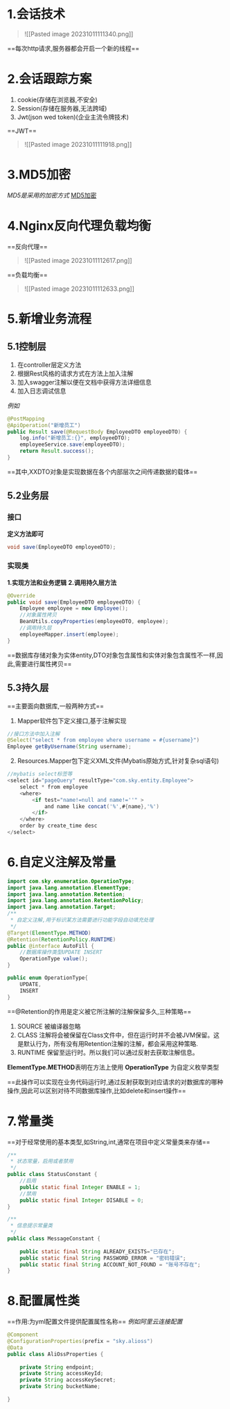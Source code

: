 # 1.会话技术
>![[Pasted image 20231011111340.png]]

==每次http请求,服务器都会开启一个新的线程==

# 2.会话跟踪方案
1.  cookie(存储在浏览器,不安全)
2. Session(存储在服务器,无法跨域)
3. Jwt(json wed token)(企业主流令牌技术)

==JWT==
>![[Pasted image 20231011111918.png]]

# 3.MD5加密
*MD5是采用的加密方式*
[MD5加密](https://blog.csdn.net/Oliver_xpl/article/details/90214896)

# 4.Nginx反向代理负载均衡
==反向代理==

>![[Pasted image 20231011112617.png]]

==负载均衡==
>![[Pasted image 20231011112633.png]]


# 5.新增业务流程

## 5.1控制层

1. 在controller层定义方法
2. 根据Rest风格的请求方式在方法上加入注解
3. 加入swagger注解以便在文档中获得方法详细信息
4. 加入日志调试信息

*例如*
```java
@PostMapping  
@ApiOperation("新增员工")  
public Result save(@RequestBody EmployeeDTO employeeDTO) {  
    log.info("新增员工:{}", employeeDTO);  
    employeeService.save(employeeDTO);  
    return Result.success();  
}
```
==其中,XXDTO对象是实现数据在各个内部层次之间传递数据的载体==
## 5.2业务层

### 接口
**定义方法即可**
```java
void save(EmployeeDTO employeeDTO);
```

### 实现类
**1.实现方法和业务逻辑**
**2.调用持久层方法**

```java
@Override  
public void save(EmployeeDTO employeeDTO) {  
    Employee employee = new Employee();  
    //对象属性拷贝  
    BeanUtils.copyProperties(employeeDTO, employee);
    //调用持久层  
    employeeMapper.insert(employee);
}
```

==数据库存储对象为实体entity,DTO对象包含属性和实体对象包含属性不一样,因此,需要进行属性拷贝==


## 5.3持久层
==主要面向数据库,一般两种方式==

1. Mapper软件包下定义接口,基于注解实现

```java
//接口方法中加入注解
@Select("select * from employee where username = #{username}")  
Employee getByUsername(String username);
```

2. Resources.Mapper包下定义XML文件(Mybatis原始方式,针对复杂sql语句)

```java
//mybatis select标签等
<select id="pageQuery" resultType="com.sky.entity.Employee">  
    select * from employee
    <where>  
        <if test="name!=null and name!=''" >  
	        and name like concat('%',#{name},'%')
        </if>  
    </where>  
    order by create_time desc
</select>
```


# 6.自定义注解及常量
```java
import com.sky.enumeration.OperationType;
import java.lang.annotation.ElementType;
import java.lang.annotation.Retention;
import java.lang.annotation.RetentionPolicy;
import java.lang.annotation.Target;
/**  
 * 自定义注解,用于标识某方法需要进行功能字段自动填充处理  
 */  
@Target(ElementType.METHOD)  
@Retention(RetentionPolicy.RUNTIME)  
public @interface AutoFill {  
    //数据库操作类型UPDATE INSERT  
    OperationType value();  
}
```

```java
public enum OperationType{
	UPDATE,
	INSERT
}
```

==@Retention的作用是定义被它所注解的注解保留多久,三种策略==
1. SOURCE  被编译器忽略
2. CLASS  注解将会被保留在Class文件中，但在运行时并不会被JVM保留。这是默认行为，所有没有用Retention注解的注解，都会采用这种策略.
3. RUNTIME 保留至运行时。所以我们可以通过反射去获取注解信息。

**ElementType.METHOD**表明在方法上使用
**OperationType** 为自定义枚举类型

==此操作可以实现在业务代码运行时,通过反射获取到对应请求的对数据库的哪种操作,因此可以区别对待不同数据库操作,比如delete和insert操作==

# 7.常量类
==对于经常使用的基本类型,如String,int,通常在项目中定义常量类来存储==
```java
/**  
 * 状态常量，启用或者禁用  
 */  
public class StatusConstant {  
    //启用  
    public static final Integer ENABLE = 1;  
    //禁用  
    public static final Integer DISABLE = 0;  
}

/**  
 * 信息提示常量类  
 */  
public class MessageConstant {  
  
    public static final String ALREADY_EXISTS="已存在";  
    public static final String PASSWORD_ERROR = "密码错误";  
    public static final String ACCOUNT_NOT_FOUND = "账号不存在";
}
```

# 8.配置属性类
==作用:为yml配置文件提供配置属性名称==
*例如阿里云连接配置*
```java
@Component  
@ConfigurationProperties(prefix = "sky.alioss")  
@Data  
public class AliOssProperties {  
  
    private String endpoint;  
    private String accessKeyId;  
    private String accessKeySecret;  
    private String bucketName;  
  
}
```












